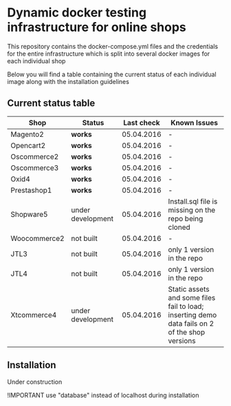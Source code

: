 # Dynamic docker testing infrastructure for online shops

This repository contains the docker-compose.yml files and the credentials for the entire infrastructure which is split into several docker images for each individual shop

Below you will find a table containing the current status of each individual image along with the installation guidelines

## Current status table

| Shop         	| Status            	| Last check 	| Known Issues                                                                                   	|
|--------------	|-------------------	|------------	|------------------------------------------------------------------------------------------------	|
| Magento2     	| **works**             | 05.04.2016 	| -                                                                                              	|
| Opencart2    	| **works**             | 05.04.2016 	| -                                                                                              	|
| Oscommerce2  	| **works**             | 05.04.2016 	| -                                                                                              	|
| Oscommerce3  	| **works**             | 05.04.2016 	| -                                                                                              	|
| Oxid4        	| **works**             | 05.04.2016 	| -                                                                                              	|
| Prestashop1  	| **works**             | 05.04.2016 	| -                                                                                              	|
| Shopware5    	| under development 	| 05.04.2016 	| Install.sql file is missing on the repo being cloned                                           	|
| Woocommerce2 	| not built         	| 05.04.2016 	| -                                                                                              	|
| JTL3         	| not built         	| 05.04.2016 	| only 1 version in the repo                                                                     	|
| JTL4         	| not built         	| 05.04.2016 	| only 1 version in the repo                                                                     	|
| Xtcommerce4  	| under development 	| 05.04.2016 	| Static assets and some files fail to load; inserting demo data fails on 2 of the shop versions 	|





## Installation

Under construction


!IMPORTANT use "database" instead of localhost during installation
